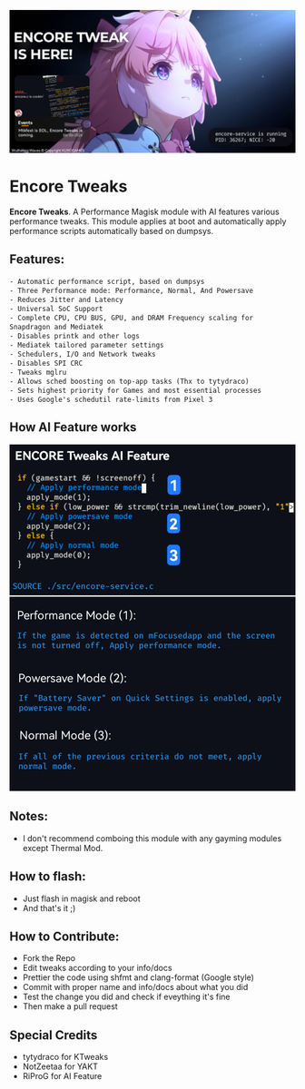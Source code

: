 ![ENCORE_HERO](./img/banner.jpg)
# Encore Tweaks
**Encore Tweaks**. A Performance Magisk module with AI features various performance tweaks. This module applies at boot and automatically apply performance scripts automatically based on dumpsys.

## Features:
```
- Automatic performance script, based on dumpsys
- Three Performance mode: Performance, Normal, And Powersave
- Reduces Jitter and Latency
- Universal SoC Support
- Complete CPU, CPU BUS, GPU, and DRAM Frequency scaling for Snapdragon and Mediatek
- Disables printk and other logs
- Mediatek tailored parameter settings
- Schedulers, I/O and Network tweaks
- Disables SPI CRC
- Tweaks mglru
- Allows sched boosting on top-app tasks (Thx to tytydraco)
- Sets highest priority for Games and most essential processes
- Uses Google's schedutil rate-limits from Pixel 3
```

## How AI Feature works
![ENCORE_HERO](./img/ai-feature.jpg)

## Notes:
- I don't recommend comboing this module with any gayming modules except Thermal Mod.

## How to flash:
- Just flash in magisk and reboot
- And that's it ;)

## How to Contribute:
- Fork the Repo
- Edit tweaks according to your info/docs
- Prettier the code using shfmt and clang-format (Google style)
- Commit with proper name and info/docs about what you did
- Test the change you did and check if eveything it's fine
- Then make a pull request

## Special Credits
- tytydraco for KTweaks
- NotZeetaa for YAKT
- RiProG for AI Feature
